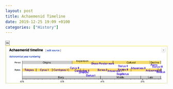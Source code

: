 ```yaml
---
layout: post
title: Achaemenid Timeline
date: 2019-12-25 19:09 +0100
categories: ["History"]
---
```

￼![](/assets/img/img_2019-12-25-19-10-35.png)